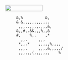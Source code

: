<div align="left">
  <br>
  <img src="https://jojoee.jojoee.com/api/utcnow" width="120" height="20">
</div>

```ascii
     &,%          &,        
     & &,,,,,,,,,,..        
      ,,,..,,,,.,,,&,       
     &,,#,.&&,,,%,,&        
     #,    %,.    ,*        
       ,,.     ,,,          
      *,,.*    ,,,,,%,,,,   
      ,,,,     ,,,,&,,,,,/  
      ,,,,,,(,,,,,,,    %   
```

<!--
1. Install Python3 and Miniconda
2. Run
```
conda create --name jojoee.jojoee python=3.7.5
conda activate jojoee.jojoee

# dev
pip freeze > requirements.txt
uvicorn main:app --reload

# prod
pip install -r requirements.txt
uvicorn main:app
```
3. Test `curl localhost:8000/api/utcnow`
-->
